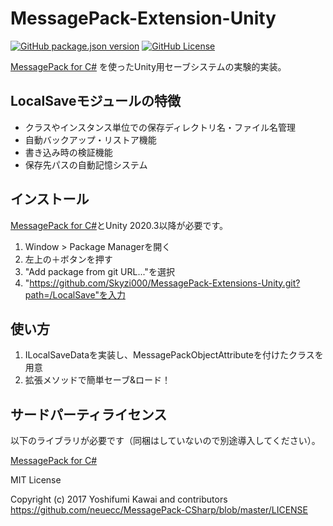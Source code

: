 # MessagePack-Extension-Unity

[![GitHub package.json version](https://img.shields.io/github/package-json/v/Skyzi000/MessagePack-Extensions-Unity)](https://github.com/Skyzi000/MessagePack-Extensions-Unity/tags)
[![GitHub License](https://img.shields.io/github/license/Skyzi000/MessagePack-Extensions-Unity)](https://github.com/Skyzi000/MessagePack-Extensions-Unity/blob/main/LICENSE.md)

[MessagePack for C#](https://github.com/neuecc/MessagePack-CSharp) を使ったUnity用セーブシステムの実験的実装。

## LocalSaveモジュールの特徴

- クラスやインスタンス単位での保存ディレクトリ名・ファイル名管理
- 自動バックアップ・リストア機能
- 書き込み時の検証機能
- 保存先パスの自動記憶システム

## インストール

[MessagePack for C#](https://github.com/neuecc/MessagePack-CSharp)とUnity 2020.3以降が必要です。

1. Window > Package Managerを開く
2. 左上の＋ボタンを押す
3. "Add package from git URL..."を選択
4. "https://github.com/Skyzi000/MessagePack-Extensions-Unity.git?path=/LocalSave"を入力

## 使い方

1. ILocalSaveDataを実装し、MessagePackObjectAttributeを付けたクラスを用意
2. 拡張メソッドで簡単セーブ&ロード！

## サードパーティライセンス

以下のライブラリが必要です（同梱はしていないので別途導入してください）。

[MessagePack for C#](https://github.com/neuecc/MessagePack-CSharp)

MIT License

Copyright (c) 2017 Yoshifumi Kawai and contributors  
<https://github.com/neuecc/MessagePack-CSharp/blob/master/LICENSE>
